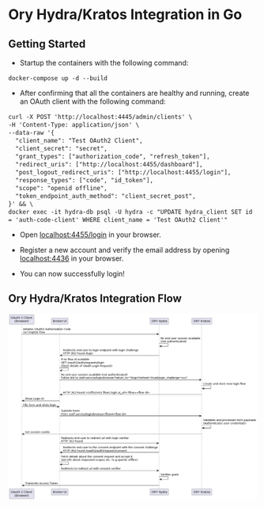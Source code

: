 # Ory Hydra/Kratos Integration in Go

## Getting Started

- Startup the containers with the following command:

```shell
docker-compose up -d --build
```

- After confirming that all the containers are healthy and running, create an OAuth client with the following command:

```shell
curl -X POST 'http://localhost:4445/admin/clients' \
-H 'Content-Type: application/json' \
--data-raw '{
  "client_name": "Test OAuth2 Client",
  "client_secret": "secret",
  "grant_types": ["authorization_code", "refresh_token"],
  "redirect_uris": ["http://localhost:4455/dashboard"],
  "post_logout_redirect_uris": ["http://localhost:4455/login"],
  "response_types": ["code", "id_token"],
  "scope": "openid offline",
  "token_endpoint_auth_method": "client_secret_post",
}' && \
docker exec -it hydra-db psql -U hydra -c "UPDATE hydra_client SET id = 'auth-code-client' WHERE client_name = 'Test OAuth2 Client'"
```

- Open [localhost:4455/login](http://localhost:4455/login) in your browser.

- Register a new account and verify the email address by opening [localhost:4436](http://localhost:4436) in your browser.

- You can now successfully login!

## Ory Hydra/Kratos Integration Flow

![alt text](https://github.com/atreya2011/go-kratos-test/blob/hydra/docs/flow.png?raw=true)
